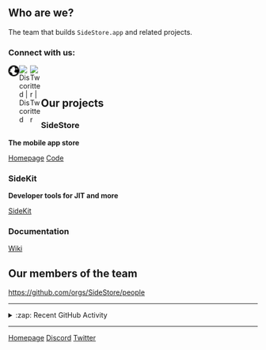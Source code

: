 <!-- 
Docs: How to use GitHub README and actions to auto-generate embedded content.
https://github.com/anuraghazra/github-readme-stats
https://www.youtube.com/watch?v=n6d4KHSKqGk
https://github.com/rahuldkjain/github-profile-readme-generator
 -->

## Who are we?

The team that builds `SideStore.app` and related projects.

### Connect with us:

<!--
[![Website](https://img.shields.io/website?label=sidestore.io&style=for-the-badge&url=https://sidestore.io)](https://sidestore.io)
[![Twitter Follow](https://img.shields.io/twitter/follow/sidestore_io?color=1DA1F2&logo=twitter&style=for-the-badge)](https://twitter.com/intent/follow?original_referer=https%3A%2F%2Fgithub.com%2Fsidestore&screen_name=sidestore)
[![GitHub Followers](https://img.shields.io/github/followers/sidestore?style=for-the-badge)]()
[![GitHub Sponsors](https://img.shields.io/github/sponsors/sidestore?style=for-the-badge
)]() 
-->

[<img align="left" alt="sidestore.io" width="22px" src="https://raw.githubusercontent.com/iconic/open-iconic/master/svg/globe.svg" />][website]
[<img align="left" alt="Discord | Discord" width="22px" src="https://cdn.jsdelivr.net/npm/simple-icons@v3/icons/discord.svg" />][discord]
[<img align="left" alt="Twitter | Twitter" width="22px" src="https://cdn.jsdelivr.net/npm/simple-icons@v3/icons/twitter.svg" />][twitter]

<br />
<br />

## Our projects

### SideStore

__The mobile app store__

[Homepage][website]
[Code][git.sidestore]

### SideKit

__Developer tools for JIT and more__

[SideKit][git.sidekit]

### Documentation

[Wiki][wiki]

## Our members of the team

https://github.com/orgs/SideStore/people

---

<details>
  <summary>:zap: Recent GitHub Activity</summary>

<!--START_SECTION:activity-->
1. 🗣 Commented on [#998](https://github.com/SideStore/SideStore/issues/998) in [SideStore/SideStore](https://github.com/SideStore/SideStore)
2. ❗️ Closed issue [#73](https://github.com/SideStore/sidestore.github.io/issues/73) in [SideStore/sidestore.github.io](https://github.com/SideStore/sidestore.github.io)
3. ❗️ Opened issue [#73](https://github.com/SideStore/sidestore.github.io/issues/73) in [SideStore/sidestore.github.io](https://github.com/SideStore/sidestore.github.io)
4. ❗️ Opened issue [#1006](https://github.com/SideStore/SideStore/issues/1006) in [SideStore/SideStore](https://github.com/SideStore/SideStore)
5. 🗣 Commented on [#1005](https://github.com/SideStore/SideStore/issues/1005) in [SideStore/SideStore](https://github.com/SideStore/SideStore)
6. 💪 Opened PR [#1005](https://github.com/SideStore/SideStore/pull/1005) in [SideStore/SideStore](https://github.com/SideStore/SideStore)
7. ❗️ Opened issue [#1004](https://github.com/SideStore/SideStore/issues/1004) in [SideStore/SideStore](https://github.com/SideStore/SideStore)
8. 🗣 Commented on [#999](https://github.com/SideStore/SideStore/issues/999) in [SideStore/SideStore](https://github.com/SideStore/SideStore)
9. 🗣 Commented on [#999](https://github.com/SideStore/SideStore/issues/999) in [SideStore/SideStore](https://github.com/SideStore/SideStore)
10. 🗣 Commented on [#1000](https://github.com/SideStore/SideStore/issues/1000) in [SideStore/SideStore](https://github.com/SideStore/SideStore)
11. 🗣 Commented on [#1000](https://github.com/SideStore/SideStore/issues/1000) in [SideStore/SideStore](https://github.com/SideStore/SideStore)
12. 🗣 Commented on [#1000](https://github.com/SideStore/SideStore/issues/1000) in [SideStore/SideStore](https://github.com/SideStore/SideStore)
13. 🗣 Commented on [#1000](https://github.com/SideStore/SideStore/issues/1000) in [SideStore/SideStore](https://github.com/SideStore/SideStore)
14. 🗣 Commented on [#1000](https://github.com/SideStore/SideStore/issues/1000) in [SideStore/SideStore](https://github.com/SideStore/SideStore)
15. 🗣 Commented on [#1000](https://github.com/SideStore/SideStore/issues/1000) in [SideStore/SideStore](https://github.com/SideStore/SideStore)
16. 🗣 Commented on [#1000](https://github.com/SideStore/SideStore/issues/1000) in [SideStore/SideStore](https://github.com/SideStore/SideStore)
17. 🗣 Commented on [#1000](https://github.com/SideStore/SideStore/issues/1000) in [SideStore/SideStore](https://github.com/SideStore/SideStore)
18. 🗣 Commented on [#1000](https://github.com/SideStore/SideStore/issues/1000) in [SideStore/SideStore](https://github.com/SideStore/SideStore)
19. 🗣 Commented on [#1000](https://github.com/SideStore/SideStore/issues/1000) in [SideStore/SideStore](https://github.com/SideStore/SideStore)
20. ❗️ Opened issue [#1003](https://github.com/SideStore/SideStore/issues/1003) in [SideStore/SideStore](https://github.com/SideStore/SideStore)
<!--END_SECTION:activity-->

</details>

---

[Homepage][patreon] [Discord][discord] [Twitter][twitter]

<!--
- [Patreon][patreon]
- [OpenCollective][opencollective]
- [YouTube][youtube]
-->

[website]: https://sidestore.io
[wiki]: https://wiki.sidestore.io
[twitter]: https://twitter.com/sidestore_io
[discord]: https://discord.gg/sidestore-949183273383395328
[youtube]: https://youtube.com/TODO
[patreon]: https://www.patreon.com/SideStore
[opencollective]: https://opencollective.com/TODO
[git.sidestore]: https://github.com/SideStore/SideStore/
[git.sidekit]: https://github.com/SideStore/SideKit

